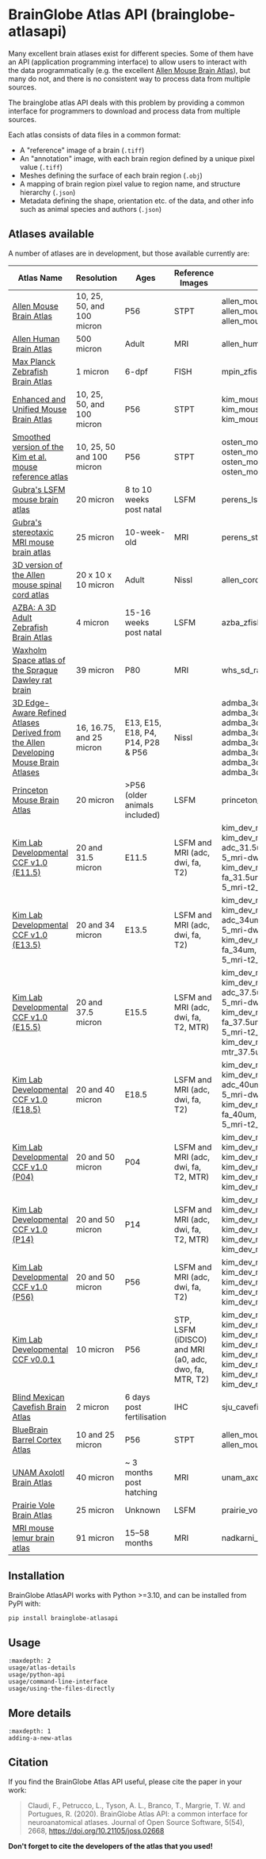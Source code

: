 # BrainGlobe Atlas API (brainglobe-atlasapi)

Many excellent brain atlases exist for different species. Some of them have an API (application programming interface)
to allow users to interact with the data programmatically (e.g. the excellent
[Allen Mouse Brain Atlas](https://portal.brain-map.org)), but many do not, and there is no consistent way to process
data from multiple sources.

The brainglobe atlas API deals with this problem by providing a common interface for programmers to download and process data from multiple sources.

Each atlas consists of data files in a common format:

* A "reference" image of a brain (`.tiff`)
* An "annotation" image, with each brain region defined by a unique pixel value (`.tiff`)
* Meshes defining the surface of each brain region (`.obj`)
* A mapping of brain region pixel value to region name, and structure hierarchy (`.json`)
* Metadata defining the shape, orientation etc. of the data, and other info such as animal species and authors (`.json`)

## Atlases available

A number of atlases are in development, but those available currently are:

| Atlas Name | Resolution | Ages | Reference Images | Name in API
| --- |  --- | --- | --- | --- |
| [Allen Mouse Brain Atlas](https://doi.org/10.1016/j.cell.2020.04.007) | 10, 25, 50, and 100 micron | P56 | STPT | allen_mouse_10um, allen_mouse_25um, allen_mouse_100um
| [Allen Human Brain Atlas](https://www.brain-map.org) | 500 micron | Adult | MRI | allen_human_500um
| [Max Planck Zebrafish Brain Atlas](http://fishatlas.neuro.mpg.de) | 1 micron | 6-dpf | FISH | mpin_zfish_1um
| [Enhanced and Unified Mouse Brain Atlas](https://kimlab.io/brain-map/atlas/) | 10, 25, 50, and 100 micron | P56 | STPT | kim_mouse_10um, kim_mouse_25um, kim_mouse_50um, kim_mouse_100um
| [Smoothed version of the Kim et al. mouse reference atlas](https://doi.org/10.1016/j.celrep.2014.12.014) | 10, 25, 50 and 100 micron | P56 | STPT | osten_mouse_10um, osten_mouse_25um, osten_mouse_50um, osten_mouse_100um
| [Gubra's LSFM mouse brain atlas](https://doi.org/10.1007/s12021-020-09490-8) | 20 micron | 8 to 10 weeks post natal | LSFM | perens_lsfm_mouse_20um
| [Gubra's stereotaxic MRI mouse brain atlas](https://doi.org/10.1007/s12021-023-09623-9) | 25 micron | 10-week-old  | MRI | perens_stereotaxic_mouse_mri_25um
| [3D version of the Allen mouse spinal cord atlas](https://doi.org/10.1101/2021.05.06.443008) | 20 x 10 x 10 micron | Adult | Nissl | allen_cord_20um
| [AZBA: A 3D Adult Zebrafish Brain Atlas](https://doi.org/10.1101/2021.05.04.442625) | 4 micron | 15-16 weeks post natal | LSFM | azba_zfish_4um
| [Waxholm Space atlas of the Sprague Dawley rat brain](https://doi.org/10.1038/s41592-023-02034-3) | 39 micron | P80  | MRI | whs_sd_rat_39um
| [3D Edge-Aware Refined Atlases Derived from the Allen Developing Mouse Brain Atlases](https://doi.org/10.7554/eLife.61408) | 16, 16.75, and 25 micron | E13, E15, E18, P4, P14, P28 & P56 | Nissl | admba_3d_e11_5_mouse_16um, admba_3d_e13_5_mouse_16um, admba_3d_e15_5_mouse_16um, admba_3d_e18_5_mouse_16um, admba_3d_p14_mouse_16.752um, admba_3d_p28_mouse_16.752um, admba_3d_p4_mouse_16.752um, admba_3d_p56_mouse_25um
| [Princeton Mouse Brain Atlas](https://brainmaps.princeton.edu/2020/09/princeton-mouse-brain-atlas-links) | 20 micron | >P56 (older animals included) | LSFM | princeton_mouse_20um
| [Kim Lab Developmental CCF v1.0 (E11.5)](https://doi.org/10.6084/m9.figshare.26377171.v1) | 20 and 31.5 micron | E11.5 | LSFM and MRI (adc, dwi, fa, T2) | kim_dev_mouse_e11-5_lsfm_20um, kim_dev_mouse_e11-5_mri-adc_31.5um, kim_dev_mouse_e11-5_mri-dwi_31.5um, kim_dev_mouse_e11-5_mri-fa_31.5um, kim_dev_mouse_e11-5_mri-t2_31.5um
| [Kim Lab Developmental CCF v1.0 (E13.5)](https://doi.org/10.6084/m9.figshare.26377171.v1) | 20 and 34 micron | E13.5 | LSFM and MRI (adc, dwi, fa, T2) | kim_dev_mouse_e13-5_lsfm_20um, kim_dev_mouse_e13-5_mri-adc_34um, kim_dev_mouse_e13-5_mri-dwi_34um, kim_dev_mouse_e13-5_mri-fa_34um, kim_dev_mouse_e13-5_mri-t2_34um
| [Kim Lab Developmental CCF v1.0 (E15.5)](https://doi.org/10.6084/m9.figshare.26377171.v1) | 20 and 37.5 micron | E15.5 | LSFM and MRI (adc, dwi, fa, T2, MTR) | kim_dev_mouse_e15-5_lsfm_20um, kim_dev_mouse_e15-5_mri-adc_37.5um, kim_dev_mouse_e15-5_mri-dwi_37.5um, kim_dev_mouse_e15-5_mri-fa_37.5um, kim_dev_mouse_e15-5_mri-t2_37.5um, kim_dev_mouse_e15-5_mri-mtr_37.5um
| [Kim Lab Developmental CCF v1.0 (E18.5)](https://doi.org/10.6084/m9.figshare.26377171.v1) | 20 and 40 micron | E18.5 | LSFM and MRI (adc, dwi, fa, T2) | kim_dev_mouse_e18-5_lsfm_20um, kim_dev_mouse_e18-5_mri-adc_40um, kim_dev_mouse_e18-5_mri-dwi_40um, kim_dev_mouse_e18-5_mri-fa_40um, kim_dev_mouse_e18-5_mri-t2_40um
| [Kim Lab Developmental CCF v1.0 (P04)](https://doi.org/10.6084/m9.figshare.26377171.v1) | 20 and 50 micron | P04 | LSFM and MRI (adc, dwi, fa, T2, MTR) | kim_dev_mouse_p04_lsfm_20um, kim_dev_mouse_p04_mri-adc_50um, kim_dev_mouse_p04_mri-dwi_50um, kim_dev_mouse_p04_mri-fa_50um, kim_dev_mouse_p04_mri-t2_50um, kim_dev_mouse_p04_mri-mtr_50um
| [Kim Lab Developmental CCF v1.0 (P14)](https://doi.org/10.6084/m9.figshare.26377171.v1) | 20 and 50 micron | P14 | LSFM and MRI (adc, dwi, fa, T2, MTR) | kim_dev_mouse_p14_lsfm_20um, kim_dev_mouse_p14_mri-adc_50um, kim_dev_mouse_p14_mri-dwi_50um, kim_dev_mouse_p14_mri-fa_50um, kim_dev_mouse_p14_mri-t2_50um, kim_dev_mouse_p14_mri-mtr_50um
| [Kim Lab Developmental CCF v1.0 (P56)](https://doi.org/10.6084/m9.figshare.26377171.v1) | 20 and 50 micron | P56 | LSFM and MRI (adc, dwi, fa, T2) | kim_dev_mouse_p56_lsfm_20um, kim_dev_mouse_p56_mri-adc_50um, kim_dev_mouse_p56_mri-dwi_50um, kim_dev_mouse_p56_mri-fa_50um, kim_dev_mouse_p56_mri-t2_50um
| [Kim Lab Developmental CCF v0.0.1](https://data.mendeley.com/datasets/2svx788ddf/1) | 10 micron | P56  | STP, LSFM (iDISCO) and MRI (a0, adc, dwo, fa, MTR, T2) | kim_dev_mouse_stp_10um, kim_dev_mouse_idisco_10um, kim_dev_mouse_mri_a0_10um, kim_dev_mouse_mri_adc_10um, kim_dev_mouse_mri_dwi_10um, kim_dev_mouse_mri_fa_10um, kim_dev_mouse_mri_mtr_10um, kim_dev_mouse_mri_t2_10um
| [Blind Mexican Cavefish Brain Atlas](https://doi.org/10.7554/eLife.80777) | 2 micron | 6 days post fertilisation | IHC | sju_cavefish_2um
| [BlueBrain Barrel Cortex Atlas](https://doi.org/10.1162/imag_a_00209) | 10 and 25 micron | P56 | STPT | allen_mouse_bluebrain_barrels_10um, allen_mouse_bluebrain_barrels_25um
| [UNAM Axolotl Brain Atlas](https://doi.org/10.1038/s41598-021-89357-3) | 40 micron | ~ 3 months post hatching | MRI | unam_axolotl_40um
| [Prairie Vole Brain Atlas](https://doi.org/10.7554/eLife.87029.3.sa0) | 25 micron | Unknown | LSFM | prairie_vole_25um
| [MRI mouse lemur brain atlas](https://doi.org/10.1016/j.dib.2018.10.067) | 91 micron | 15–58 months  | MRI | nadkarni_mri_mouselemur_91um

## Installation

BrainGlobe AtlasAPI works with Python >=3.10, and can be installed from PyPI with:

```bash
pip install brainglobe-atlasapi
```

## Usage

```{toctree}
:maxdepth: 2
usage/atlas-details
usage/python-api
usage/command-line-interface
usage/using-the-files-directly

```

## More details

```{toctree}
:maxdepth: 1
adding-a-new-atlas
```

## Citation

If you find the BrainGlobe Atlas API useful, please cite the paper in your work:

>Claudi, F., Petrucco, L., Tyson, A. L., Branco, T., Margrie, T. W. and Portugues, R. (2020). BrainGlobe Atlas API: a common interface for neuroanatomical atlases. Journal of Open Source Software, 5(54), 2668, <https://doi.org/10.21105/joss.02668>

**Don't forget to cite the developers of the atlas that you used!**
